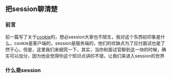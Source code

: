 ## 把session聊清楚
### 前言
前一篇写了关于[cookie](https://github.com/laihuamin/JS-total/issues/12)的，想必session大家也不陌生，我对这个东西初印象是什么，cookie是客户端的，session是服务端的，他们的优缺点为了应付面试也是了然于心，但是，这里我们来细究一下，其实，当你和面试官聊到这一块的时候，确实可以加分，因为他会觉得你这个知识点讲的不错，让我们来进入session的世界

### 什么是session
